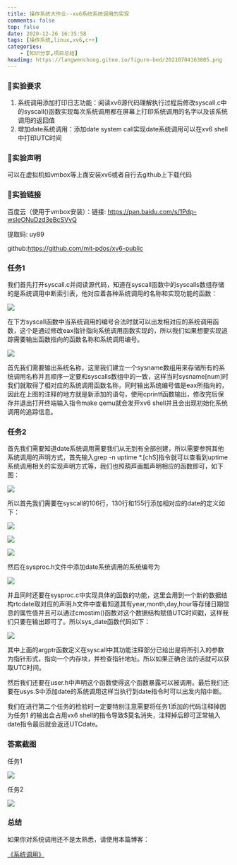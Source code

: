 ```yaml
---
title: 操作系统大作业--xv6系统系统调用的实现
comments: false
top: false
date: 2020-12-26 16:35:58
tags: [操作系统,linux,xv6,c++]
categories: 
	- [知识分享,项目总结]
headimg: https://langwenchong.gitee.io/figure-bed/20210704163805.png
---
```


### 🔧实验要求

1. 系统调用添加打印日志功能：阅读xv6源代码理解执行过程后修改syscall.c中的syscall()函数实现每次系统调用都在屏幕上打印系统调用的名字以及该系统调用的返回值
2. 增加date系统调用：添加date system call实现date系统调用可以在xv6 shell中打印UTC时间

<!-- more -->

### 📢实验声明

可以在虚拟机如vmbox等上面安装xv6或者自行去github上下载代码

### 🔎实验链接

百度云（使用于vmbox安装）：链接: https://pan.baidu.com/s/1Pdp-wsleONuDzd3eBcSVvQ 

提取码: uy89 

github:https://github.com/mit-pdos/xv6-public

### 任务1

我们首先打开syscall.c并阅读源代码，知道在syscall函数中的syscalls数组存储的是系统调用中断索引表，他对应着各种系统调用的名称和实现功能的函数：

![](https://langwenchong.gitee.io/figure-bed/20201226170853.png)

在下方syscall函数中当系统调用的编号合法时就可以出发相对应的系统调用函数，这个是通过修改eax指针指向系统调用函数实现的，所以我们如果想要实现追踪需要输出函数指向的函数名称和系统调用编号。

![](https://langwenchong.gitee.io/figure-bed/20201226170938.png)

首先我们需要输出系统名称，这里我们建立一个sysname数组用来存储所有的系统调用名称并且顺序一定要和syscalls数组中的一致，这样当时sysname[num]时我们就取得了相对应的系统调用函数名称，同时输出系统编号值是eax所指向的，因此在上图的注释的地方就是新添加的语句，使用cprintf函数输出，修改完后保存并退出打开终端输入指令make qemu就会发开xv6 shell并且会出现初始化系统调用的追踪信息。

### 任务2

首先我们需要知道date系统调用需要我们从无到有全部创建，所以需要参照其他系统调用的声明方式，首先输入grep -n uptime *.[chS]指令就可以查看到uptime系统调用相关的实现声明方式等，我们也照葫芦画瓢声明相应的函数即可，如下图：

![](https://langwenchong.gitee.io/figure-bed/20201226171705.png)

所以首先我们需要在syscall的106行，130行和155行添加相对应的date的定义如下：

![](https://langwenchong.gitee.io/figure-bed/20201226171043.png)

![](https://langwenchong.gitee.io/figure-bed/20201226171053.png)

![](https://langwenchong.gitee.io/figure-bed/20201226171103.png)

然后在sysproc.h文件中添加date系统调用的系统编号为

![](https://langwenchong.gitee.io/figure-bed/20201226171119.png)

并且同时还要在sysproc.c中实现具体的函数的功能，这里会用到一个新的数据结构rtcdate取对应的声明.h文件中查看知道其有year,month,day,hour等存储日期信息的属性值并且可以通过cmostim()函数对这个数据结构赋值UTC时间戳，这样我们只要在输出即可了。所以sys_date函数代码如下：

![](https://langwenchong.gitee.io/figure-bed/20201226171137.png)

其中上面的argptr函数定义在syscall中其功能注释部分已给出是将所引入的参数为指针形式，指向一个内存块，并检查指针地址。所以如果正确合法的话就可以获取UTC时间。

然后我们还要在user.h中声明这个函数使得这个函数暴露可以被调用。最后我们还要在usys.S中添加date的系统调用这样当执行到date指令时可以出发内陷中断。

我们在进行第二个任务的检验时一定要特别注意需要将任务1添加的代码注释掉因为任务1 的输出会占用vx6 shell的指令导致$莫名消失，注释掉后即可正常输入date指令最后就会返还UTCdate。

### 答案截图

任务1

![](https://langwenchong.gitee.io/figure-bed/20201226171217.png)

任务2

![](https://langwenchong.gitee.io/figure-bed/20201226171227.png)

### 总结

如果你对系统调用还不是太熟悉，请使用本篇博客：

[《系统调用》](https://coolchong.cn/2020/12/15/opsys-note2/)